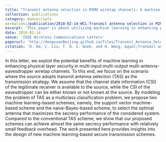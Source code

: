 ```yaml
---
title: "Transmit antenna selection in MIMO wiretap channels: A machine learning approach"
collection: publications
category: manuscripts
permalink:/publication/2018-02-14-WCL-Transmit antenna selection in MIMO wiretap channels: A machine learning approach-number-1
excerpt: 'This paper is about utilizing machine learning in enhancing physical layer security in multi-input multi-output multi-antenna-eavesdropper wiretap channels.'
date: 2018-02-14
venue: 'IEEE Wireless Communications Letters'
paperurl: 'http://dongxuanBeijing.github.io/files/Transmit_Antenna_Selection_in_MIMO_Wiretap_Channels_A_Machine_Learning_Approach.pdf'
citation: 'D. He, C. Liu, T. Q. S. Quek, and H. Wang, &quot;Transmit antenna selection in MIMO wiretap channels: A machine learning approach,&quot; <i>IEEE Wireless Commun. Lett.</i>, vol. 7, no. 4, pp. 634–637, Aug. 2018.'
---
```


In this letter, we exploit the potential benefits of machine learning in enhancing physical layer security in multi-input multi-output multi-antenna-eavesdropper wiretap channels. To this end, we focus on the scenario where the source adopts transmit antenna selection (TAS) as the transmission strategy. We assume that the channel state information (CSI) of the legitimate receiver is available to the source, while the CSI of the eavesdropper can be either known or not known at the source. By modeling the problem of TAS as a multiclass classification problem, we propose two machine learning-based schemes, namely, the support vector machine-based scheme and the naive-Bayes-based scheme, to select the optimal antenna that maximizes the secrecy performance of the considered system. Compared to the conventional TAS scheme, we show that our proposed schemes can achieve almost the same secrecy performance with relatively small feedback overhead. The work presented here provides insights into the design of new machine learning-based secure transmission schemes.